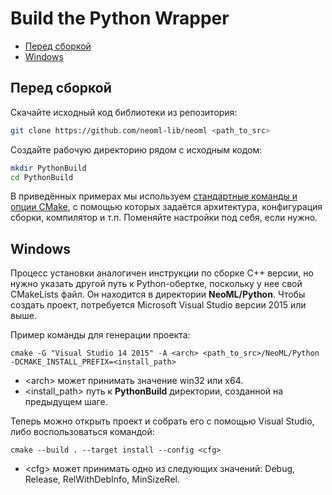# Build the Python Wrapper

<!-- TOC -->

- [Перед сборкой](#перед-сборкой)
- [Windows](#windows)

<!-- /TOC -->

## Перед сборкой

Скачайте исходный код библиотеки из репозитория:

``` sh
git clone https://github.com/neoml-lib/neoml <path_to_src>
```

Создайте рабочую директорию рядом с исходным кодом:

``` sh
mkdir PythonBuild
cd PythonBuild
```

В приведённых примерах мы используем [стандартные команды и опции CMake](https://cmake.org/cmake/help/latest/index.html), с помощью которых задаётся архитектура, конфигурация сборки, компилятор и т.п. Поменяйте настройки под себя, если нужно.

## Windows
Процесс установки аналогичен инструкции по сборке С++ версии, но  нужно указать другой путь к Python-обертке, поскольку у нее свой CMakeLists файл. Он находится в директории **NeoML/Python**.
Чтобы создать проект, потребуется Microsoft Visual Studio версии 2015 или выше.

Пример команды для генерации проекта:

``` console 
cmake -G "Visual Studio 14 2015" -A <arch> <path_to_src>/NeoML/Python -DCMAKE_INSTALL_PREFIX=<install_path>
```

* \<arch> может принимать значение win32 или x64.
* \<install_path> путь к **PythonBuild** директории, созданной на предыдущем шаге.


Теперь можно открыть проект и собрать его с помощью Visual Studio, либо воспользоваться командой:

``` console
cmake --build . --target install --config <cfg>
```

* \<cfg> может принимать одно из следующих значений: Debug, Release, RelWithDebInfo, MinSizeRel.

